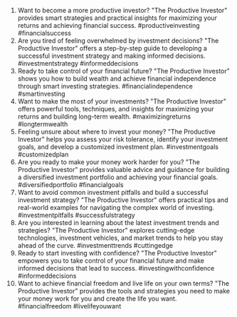 1. Want to become a more productive investor? "The Productive Investor" provides smart strategies and practical insights for maximizing your returns and achieving financial success. #productiveinvesting #financialsuccess
2. Are you tired of feeling overwhelmed by investment decisions? "The Productive Investor" offers a step-by-step guide to developing a successful investment strategy and making informed decisions. #investmentstrategy #informeddecisions
3. Ready to take control of your financial future? "The Productive Investor" shows you how to build wealth and achieve financial independence through smart investing strategies. #financialindependence #smartinvesting
4. Want to make the most of your investments? "The Productive Investor" offers powerful tools, techniques, and insights for maximizing your returns and building long-term wealth. #maximizingreturns #longtermwealth
5. Feeling unsure about where to invest your money? "The Productive Investor" helps you assess your risk tolerance, identify your investment goals, and develop a customized investment plan. #investmentgoals #customizedplan
6. Are you ready to make your money work harder for you? "The Productive Investor" provides valuable advice and guidance for building a diversified investment portfolio and achieving your financial goals. #diversifiedportfolio #financialgoals
7. Want to avoid common investment pitfalls and build a successful investment strategy? "The Productive Investor" offers practical tips and real-world examples for navigating the complex world of investing. #investmentpitfalls #successfulstrategy
8. Are you interested in learning about the latest investment trends and strategies? "The Productive Investor" explores cutting-edge technologies, investment vehicles, and market trends to help you stay ahead of the curve. #investmenttrends #cuttingedge
9. Ready to start investing with confidence? "The Productive Investor" empowers you to take control of your financial future and make informed decisions that lead to success. #investingwithconfidence #informeddecisions
10. Want to achieve financial freedom and live life on your own terms? "The Productive Investor" provides the tools and strategies you need to make your money work for you and create the life you want. #financialfreedom #livelifeyouwant
